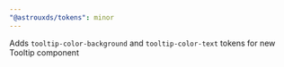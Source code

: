 ```yaml
---
"@astrouxds/tokens": minor
---
```


Adds `tooltip-color-background` and `tooltip-color-text` tokens for new Tooltip component
